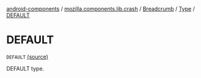[android-components](../../../index.md) / [mozilla.components.lib.crash](../../index.md) / [Breadcrumb](../index.md) / [Type](index.md) / [DEFAULT](./-d-e-f-a-u-l-t.md)

# DEFAULT

`DEFAULT` [(source)](https://github.com/mozilla-mobile/android-components/blob/master/components/lib/crash/src/main/java/mozilla/components/lib/crash/Breadcrumb.kt#L77)

DEFAULT type.

